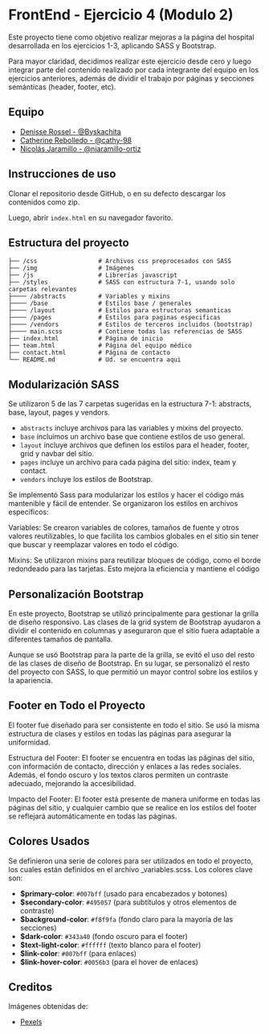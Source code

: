 # FrontEnd - Ejercicio 4 (Modulo 2)

Este proyecto tiene como objetivo realizar mejoras a la página del hospital desarrollada en los ejercicios 1-3, aplicando SASS y Bootstrap.

Para mayor claridad, decidimos realizar este ejercicio desde cero y luego integrar parte del contenido realizado por cada integrante del equipo en los ejercicios anteriores, además de dividir el trabajo por páginas y secciones semánticas (header, footer, etc).

## Equipo

- [Denisse Rossel - @Byskachita](https://github.com/Byskachita)
- [Catherine Rebolledo - @cathy-98](https://github.com/cathy-98)
- [Nicolás Jaramillo - @njaramillo-ortiz](https://github.com/njaramillo-ortiz)

## Instrucciones de uso

Clonar el repositorio desde GitHub, o en su defecto descargar los contenidos como zip.

Luego, abrir `index.html` en su navegador favorito.

## Estructura del proyecto

    ├── /css                 # Archivos css preprocesados con SASS
    ├── /img                 # Imágenes
    ├── /js                  # Librerías javascript
    ├── /styles              # SASS con estructura 7-1, usando solo carpetas relevantes
    ├──── /abstracts         # Variables y mixins
    ├──── /base              # Estilos base / generales
    ├──── /layout            # Estilos para estructuras semanticas
    ├──── /pages             # Estilos para paginas especificas
    ├──── /vendors           # Estilos de terceros incluidos (bootstrap)
    ├──── main.scss          # Contiene todas las referencias de SASS
    ├── index.html           # Página de inicio
    ├── team.html            # Página del equipo médico
    ├── contact.html         # Página de contacto
    └── README.md            # Ud. se encuentra aqui

## Modularización SASS

Se utilizaron 5 de las 7 carpetas sugeridas en la estructura 7-1: abstracts, base, layout, pages y vendors.

- `abstracts` incluye archivos para las variables y mixins del proyecto.
- `base` incluimos un archivo base que contiene estilos de uso general.
- `layout` incluye archivos que definen los estilos para el header, footer, grid y navbar del sitio.
- `pages` incluye un archivo para cada página del sitio: index, team y contact.
- `vendors` incluye los estilos de Bootstrap.

Se implementó Sass para modularizar los estilos y hacer el código más mantenible y fácil de entender. Se organizaron los estilos en archivos específicos:

Variables: Se crearon variables de colores, tamaños de fuente y otros valores reutilizables, lo que facilita los cambios globales en el sitio sin tener que buscar y reemplazar valores en todo el código.

Mixins: Se utilizaron mixins para reutilizar bloques de código, como el borde redondeado para las tarjetas. Esto mejora la eficiencia y mantiene el código

## Personalización Bootstrap

 En este proyecto, Bootstrap se utilizó principalmente para gestionar la grilla de diseño responsivo. Las clases de la grid system de Bootstrap ayudaron a dividir el contenido en columnas y aseguraron que el sitio fuera adaptable a diferentes tamaños de pantalla.

Aunque se usó Bootstrap para la parte de la grilla, se evitó el uso del resto de las clases de diseño de Bootstrap. En su lugar, se personalizó el resto del proyecto con SASS, lo que permitió un mayor control sobre los estilos y la apariencia.

## Footer en Todo el Proyecto
El footer fue diseñado para ser consistente en todo el sitio. Se usó la misma estructura de clases y estilos en todas las páginas para asegurar la uniformidad.

Estructura del Footer: El footer se encuentra en todas las páginas del sitio, con información de contacto, dirección y enlaces a las redes sociales. Además, el fondo oscuro y los textos claros permiten un contraste adecuado, mejorando la accesibilidad.

Impacto del Footer: El footer está presente de manera uniforme en todas las páginas del sitio, y cualquier cambio que se realice en los estilos del footer se reflejará automáticamente en todas las páginas.

## Colores Usados
Se definieron una serie de colores para ser utilizados en todo el proyecto, los cuales están definidos en el archivo _variables.scss. Los colores clave son:

- **$primary-color**: `#007bff` (usado para encabezados y botones)
- **$secondary-color**: `#495057` (para subtítulos y otros elementos de contraste)
- **$background-color**: `#f8f9fa` (fondo claro para la mayoría de las secciones)
- **$dark-color**: `#343a40` (fondo oscuro para el footer)
- **$text-light-color**: `#ffffff` (texto blanco para el footer)
- **$link-color**: `#007bff` (para enlaces)
- **$link-hover-color**: `#0056b3` (para el hover de enlaces)

## Creditos

Imágenes obtenidas de:

- [Pexels](https://www.pexels.com)